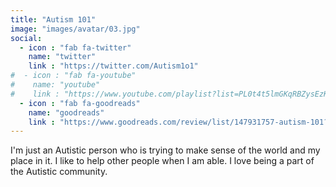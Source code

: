 ```yaml
---
title: "Autism 101"
image: "images/avatar/03.jpg"
social:
  - icon : "fab fa-twitter"
    name: "twitter"
    link : "https://twitter.com/Autism1o1"
#  - icon : "fab fa-youtube"
#    name: "youtube"
#    link : "https://www.youtube.com/playlist?list=PL0t4t5lmGKqRBZysEzKJ6_aaoSPNx-hVM"
  - icon : "fab fa-goodreads"
    name: "goodreads"
    link : "https://www.goodreads.com/review/list/147931757-autism-101?ref=nav_mybooks&shelf=autistic-living"
---
```


I'm just an Autistic person who is trying to make sense of the world and my place in it. I like to help other people when I am able. I love being a part of the Autistic community.  